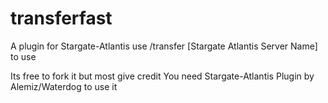 # transferfast
A plugin for Stargate-Atlantis use /transfer [Stargate Atlantis Server Name] to use


Its free to fork it but most give credit
You need Stargate-Atlantis Plugin by Alemiz/Waterdog to use it
